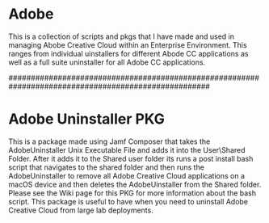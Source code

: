 # Adobe
This is a collection of scripts and pkgs that I have made and used in managing Abobe Creative Cloud within an Enterprise Environment. This ranges from individual uinstallers for different Abode CC applications as well as a full suite uninstaller for all Adobe CC applications. 

#####################################################################################################
# Adobe Uninstaller PKG
This is a package made using Jamf Composer that takes the AdobeUninstaller Unix Executable File and adds it into the User\Shared Folder. After it adds it to the Shared user folder its runs a post install bash script that navigates to the shared folder and then runs the AdobeUninstaller to remove all Adobe Creative Cloud applications on a macOS device and then deletes the AdobeUinstaller from the Shared folder. Please see the Wiki page for this PKG for more information about the bash script. This package is useful to have when you need to uninstall Adobe Creative Cloud from large lab deployments.
